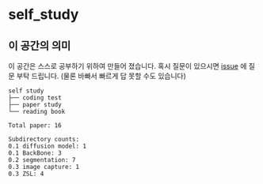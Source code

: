 # self_study

## 이 공간의 의미

이 공간은 스스로 공부하기 위하여 만들어 졌습니다.
혹시 질문이 있으시면 [issue](https://github.com/JunseokLee3/self_study/issues) 에 질문 부탁 드립니다.
(물론 바빠서 빠르게 답 못할 수도 있습니다)

```
self study
├── coding test
├── paper study
└── reading book
```

```
Total paper: 16 

Subdirectory counts:
0.1 diffusion model: 1
0.1 BackBone: 3
0.2 segmentation: 7
0.3 image capture: 1
0.3 ZSL: 4
```
